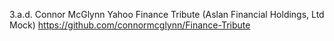 3.a.d. Connor McGlynn
Yahoo Finance Tribute (Aslan Financial Holdings, Ltd Mock)
https://github.com/connormcglynn/Finance-Tribute
